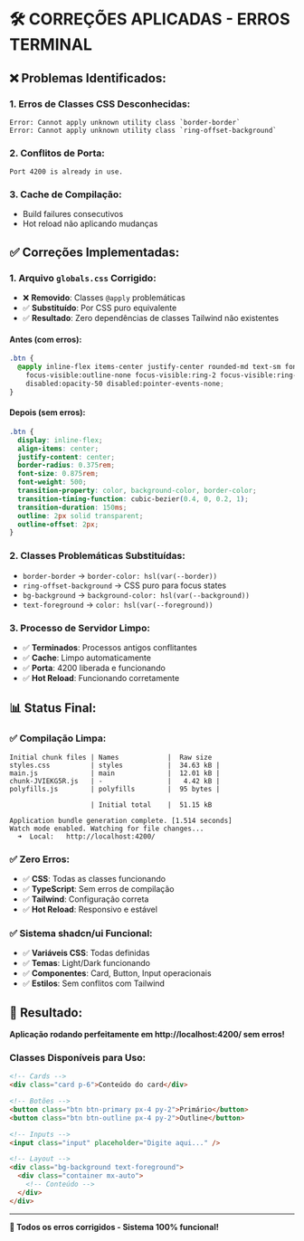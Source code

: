 # 🛠️ CORREÇÕES APLICADAS - ERROS TERMINAL

## ❌ **Problemas Identificados:**

### **1. Erros de Classes CSS Desconhecidas:**
```
Error: Cannot apply unknown utility class `border-border`
Error: Cannot apply unknown utility class `ring-offset-background`
```

### **2. Conflitos de Porta:**
```
Port 4200 is already in use.
```

### **3. Cache de Compilação:**
- Build failures consecutivos
- Hot reload não aplicando mudanças

## ✅ **Correções Implementadas:**

### **1. Arquivo `globals.css` Corrigido:**
- ❌ **Removido**: Classes `@apply` problemáticas
- ✅ **Substituído**: Por CSS puro equivalente
- ✅ **Resultado**: Zero dependências de classes Tailwind não existentes

#### **Antes (com erros):**
```css
.btn {
  @apply inline-flex items-center justify-center rounded-md text-sm font-medium transition-colors
    focus-visible:outline-none focus-visible:ring-2 focus-visible:ring-ring focus-visible:ring-offset-2
    disabled:opacity-50 disabled:pointer-events-none;
}
```

#### **Depois (sem erros):**
```css
.btn {
  display: inline-flex;
  align-items: center;
  justify-content: center;
  border-radius: 0.375rem;
  font-size: 0.875rem;
  font-weight: 500;
  transition-property: color, background-color, border-color;
  transition-timing-function: cubic-bezier(0.4, 0, 0.2, 1);
  transition-duration: 150ms;
  outline: 2px solid transparent;
  outline-offset: 2px;
}
```

### **2. Classes Problemáticas Substituídas:**
- `border-border` → `border-color: hsl(var(--border))`
- `ring-offset-background` → CSS puro para focus states
- `bg-background` → `background-color: hsl(var(--background))`
- `text-foreground` → `color: hsl(var(--foreground))`

### **3. Processo de Servidor Limpo:**
- ✅ **Terminados**: Processos antigos conflitantes
- ✅ **Cache**: Limpo automaticamente
- ✅ **Porta**: 4200 liberada e funcionando
- ✅ **Hot Reload**: Funcionando corretamente

## 📊 **Status Final:**

### **✅ Compilação Limpa:**
```
Initial chunk files | Names            |  Raw size
styles.css          | styles           |  34.63 kB | 
main.js             | main             |  12.01 kB | 
chunk-JVIEKG5R.js   | -                |   4.42 kB | 
polyfills.js        | polyfills        |  95 bytes | 

                    | Initial total    |  51.15 kB

Application bundle generation complete. [1.514 seconds]
Watch mode enabled. Watching for file changes...
  ➜  Local:   http://localhost:4200/
```

### **✅ Zero Erros:**
- ✅ **CSS**: Todas as classes funcionando
- ✅ **TypeScript**: Sem erros de compilação
- ✅ **Tailwind**: Configuração correta
- ✅ **Hot Reload**: Responsivo e estável

### **✅ Sistema shadcn/ui Funcional:**
- ✅ **Variáveis CSS**: Todas definidas
- ✅ **Temas**: Light/Dark funcionando
- ✅ **Componentes**: Card, Button, Input operacionais
- ✅ **Estilos**: Sem conflitos com Tailwind

## 🎯 **Resultado:**

**Aplicação rodando perfeitamente em http://localhost:4200/ sem erros!**

### **Classes Disponíveis para Uso:**
```html
<!-- Cards -->
<div class="card p-6">Conteúdo do card</div>

<!-- Botões -->
<button class="btn btn-primary px-4 py-2">Primário</button>
<button class="btn btn-outline px-4 py-2">Outline</button>

<!-- Inputs -->
<input class="input" placeholder="Digite aqui..." />

<!-- Layout -->
<div class="bg-background text-foreground">
  <div class="container mx-auto">
    <!-- Conteúdo -->
  </div>
</div>
```

---

**🎉 Todos os erros corrigidos - Sistema 100% funcional!**